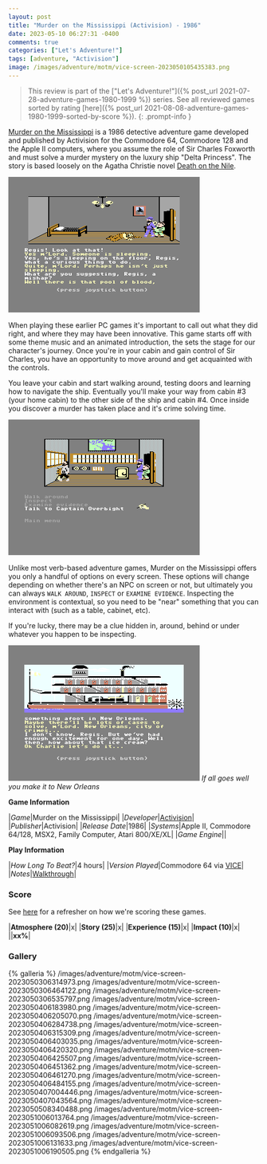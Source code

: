 ```yaml
---
layout: post
title: "Murder on the Mississippi (Activision) - 1986"
date: 2023-05-10 06:27:31 -0400
comments: true
categories: ["Let's Adventure!"]
tags: [adventure, "Activision"]
image: /images/adventure/motm/vice-screen-2023050105435383.png
---
```

> This review is part of the ["Let's Adventure!"]({% post_url 2021-07-28-adventure-games-1980-1999 %}) series. See all reviewed games sorted by rating [here]({% post_url 2021-08-08-adventure-games-1980-1999-sorted-by-score %}).
{: .prompt-info }

[Murder on the Mississippi](https://en.wikipedia.org/wiki/Murder_on_the_Mississippi) is a 1986 detective adventure game developed and published by Activision for the Commodore 64, Commodore 128 and the Apple II computers, where you assume the role of Sir Charles Foxworth and must solve a murder mystery on the luxury ship "Delta Princess". The story is based loosely on the Agatha Christie novel [Death on the Nile](https://en.wikipedia.org/wiki/Death_on_the_Nile).

![](/images/adventure/motm/vice-screen-2023050306364137.png)

When playing these earlier PC games it's important to call out what they did right, and where they may have been innovative. This game starts off with some theme music and an animated introduction, the sets the stage for our character's journey. Once you're in your cabin and gain control of Sir Charles, you have an opportunity to move around and get acquainted with the controls.

You leave your cabin and start walking around, testing doors and learning how to navigate the ship. Eventually you'll make your way from cabin #3 (your home cabin) to the other side of the ship and cabin #4. Once inside you discover a murder has taken place and it's crime solving time.

![](/images/adventure/motm/vice-screen-2023050306430613.png)

Unlike most verb-based adventure games, Murder on the Mississippi offers you only a handful of options on every screen. These options will change depending on whether there's an NPC on screen or not, but ultimately you can always `WALK AROUND`, `INSPECT` or `EXAMINE EVIDENCE`. Inspecting the environment is contextual, so you need to be "near" something that you can interact with (such as a table, cabinet, etc).

If you're lucky, there may be a clue hidden in, around, behind or under whatever you happen to be inspecting.

![](/images/adventure/motm/vice-screen-2023051006232817.png)
_If all goes well you make it to New Orleans_


**Game Information**

|*Game*|Murder on the Mississippi|
|*Developer*|[Activision](https://en.wikipedia.org/wiki/On-Line_Systems)|
|*Publisher*|Activision|
|*Release Date*|1986|
|*Systems*|Apple II, Commodore 64/128, MSX2, Family Computer, Atari 800/XE/XL|
|*Game Engine*||

**Play Information**

|*How Long To Beat?*|4 hours|
|*Version Played*|Commodore 64 via [VICE](https://vice-emu.sourceforge.io/)|
|*Notes*|[Walkthrough](https://www.mogelpower.de/cheats/loesung.php?id=40911)|

### Score

See [here](https://www.alexbevi.com/blog/2021/07/28/adventure-games-1980-1999/#scoring) for a refresher on how we're scoring these games.

|**Atmosphere (20)**|x|
|**Story (25)**|x|
|**Experience (15)**|x|
|**Impact (10)**|x|
||**xx%**|

### Gallery

{% galleria %}
/images/adventure/motm/vice-screen-2023050306314973.png
/images/adventure/motm/vice-screen-2023050306464122.png
/images/adventure/motm/vice-screen-2023050306535797.png
/images/adventure/motm/vice-screen-2023050406183980.png
/images/adventure/motm/vice-screen-2023050406205070.png
/images/adventure/motm/vice-screen-2023050406284738.png
/images/adventure/motm/vice-screen-2023050406315309.png
/images/adventure/motm/vice-screen-2023050406403035.png
/images/adventure/motm/vice-screen-2023050406420320.png
/images/adventure/motm/vice-screen-2023050406425507.png
/images/adventure/motm/vice-screen-2023050406451362.png
/images/adventure/motm/vice-screen-2023050406461270.png
/images/adventure/motm/vice-screen-2023050406484155.png
/images/adventure/motm/vice-screen-2023050407004446.png
/images/adventure/motm/vice-screen-2023050407043564.png
/images/adventure/motm/vice-screen-2023050508340488.png
/images/adventure/motm/vice-screen-2023051006013764.png
/images/adventure/motm/vice-screen-2023051006082619.png
/images/adventure/motm/vice-screen-2023051006093506.png
/images/adventure/motm/vice-screen-2023051006131633.png
/images/adventure/motm/vice-screen-2023051006190505.png
{% endgalleria %}